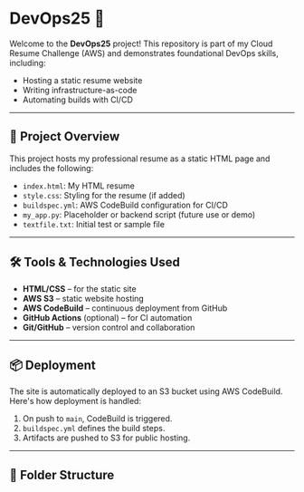 # DevOps25 🚀

Welcome to the **DevOps25** project! This repository is part of my Cloud Resume Challenge (AWS) and demonstrates foundational DevOps skills, including:

- Hosting a static resume website
- Writing infrastructure-as-code
- Automating builds with CI/CD

---

## 🧠 Project Overview

This project hosts my professional resume as a static HTML page and includes the following:

- `index.html`: My HTML resume
- `style.css`: Styling for the resume (if added)
- `buildspec.yml`: AWS CodeBuild configuration for CI/CD
- `my_app.py`: Placeholder or backend script (future use or demo)
- `textfile.txt`: Initial test or sample file

---

## 🛠️ Tools & Technologies Used

- **HTML/CSS** – for the static site
- **AWS S3** – static website hosting
- **AWS CodeBuild** – continuous deployment from GitHub
- **GitHub Actions** (optional) – for CI automation
- **Git/GitHub** – version control and collaboration

---

## 📦 Deployment

The site is automatically deployed to an S3 bucket using AWS CodeBuild. Here's how deployment is handled:

1. On push to `main`, CodeBuild is triggered.
2. `buildspec.yml` defines the build steps.
3. Artifacts are pushed to S3 for public hosting.

---

## 📁 Folder Structure


